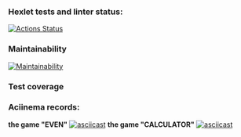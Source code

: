 ### Hexlet tests and linter status:
[![Actions Status](https://github.com/ConstableFraser/java-project-61/actions/workflows/hexlet-check.yml/badge.svg)](https://github.com/ConstableFraser/java-project-61/actions)

### Maintainability
[![Maintainability](https://api.codeclimate.com/v1/badges/8cfba5e91f98da9befed/maintainability)](https://codeclimate.com/github/ConstableFraser/java-project-61/maintainability)

### Test coverage

### Aciinema records:
**the game "EVEN"**
[![asciicast](https://asciinema.org/a/616166.svg)](https://asciinema.org/a/616166)
**the game "CALCULATOR"**
[![asciicast](https://asciinema.org/a/616213.svg)](https://asciinema.org/a/616213)
